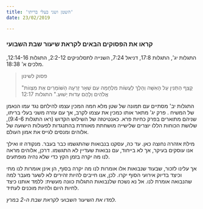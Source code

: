 ```yaml
---
title: 'השטן ושני בעלי בריתו'
date: 23/02/2019

---
```


### קראו את הפסוקים הבאים לקראת שיעור שבת השבועי
התגלות יג', התגלות 17:8, דניאל 7:24, השנייה לתסלוניקים 2:2-12, התגלות 12:14-16, מלכים א' 18:38.

> <p>פסוק לשינון</p>
> "קָצַף הַתַּנִּין עַל הָאִשָּׁה וְהָלַךְ לַעֲשׂוֹת מִלְחָמָה עִם שְׁאָר זַרְעָהּ הַשּׁוֹמְרִים אֶת מִצְווֹת אֱלֹהִים וְלָהֶם עֵדוּת יֵשׁוּעַ." התגלות 12:17

התגלות יב' מסתיים עם תמונה של שטן מלא חמה המכין עצמו להילחם נגד עמו הנאמן של המשיח . פרק יג' מתאר אותו כמכין את עצמו לקרב, אך עם עזרה משני בעלי בריתו, שניהם מתוארים בפרק כחיות פרא. כאנטיטזה של השילוש הקדוש (ראו התגלות 9:4-6), שלושת הכוחות הללו יוצרים שלישייה מושחתת מאוחדת בהתנגדות לפעולות הישועה של אלוהים ומנסים לגייס את אמון העולם.

מילת אזהרה נחוצה כאן. עד כה, עסקנו בנבואות שהתגשמו כבר בעבר. מנקודה זו ואילך אנו עוסקים בעיקר, אך לא בייחוד, עם נבואות שעדיין לא התגשמו. דרכן, אלוהים מראה לנו מה יקרה בזמן הקץ כדי שלא נהיה מופתעים. 

אך עלינו לזכור, שבעוד שנבואות אלו אומרות לנו מה יקרה בסוף, הן אינן אומרות לנו מתי וכיצד בדיוק אירועי הסוף יקרו. לכן, אנו חייבים להיות זהירים לא לשער מעבר למה שהנבואה אומרת לנו. אל נא נשכח שלנבואות התגלות כוונה מעשית: ללמד אותנו כיצד לחיות היום ולהיות מוכנים לעתיד.      

_למדו את השיעור השבועי לקראת שבת ה-2 במרץ._